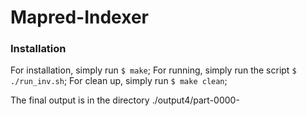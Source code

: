 # Mapred-Indexer

### Installation
For installation, simply run `$ make`;
For running, simply run the script `$ ./run_inv.sh`;
For clean up, simply run `$ make clean`;

The final output is in the directory ./output4/part-0000- 



